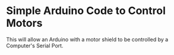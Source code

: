 Simple Arduino Code to Control Motors
===========================================

This will allow an Arduino with a motor shield to be controlled by a Computer's Serial Port.
